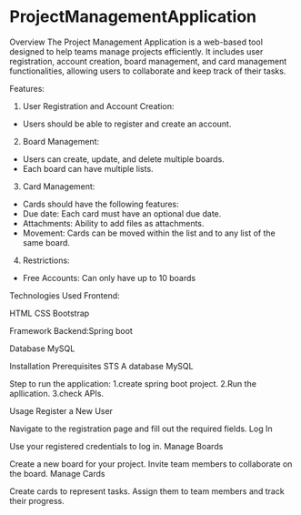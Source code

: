 # ProjectManagementApplication
Overview
The Project Management Application is a web-based tool designed to help teams manage projects efficiently. It includes user registration, account creation, board management, and card management functionalities, allowing users to collaborate and keep track of their tasks.

 Features:
1. User Registration and Account Creation:
 - Users should be able to register and create an account.

2. Board Management:
 - Users can create, update, and delete multiple boards.
 - Each board can have multiple lists.

 3. Card Management:
 - Cards should have the following features:
 - Due date: Each card must have an optional due date.
 - Attachments: Ability to add files as attachments.
 - Movement: Cards can be moved within the list and to any list of the same board.

  4. Restrictions:
 - Free Accounts: Can only have up to 10 boards


Technologies Used
Frontend:

HTML
CSS
Bootstrap

Framework
Backend:Spring boot

Database 
MySQL


Installation
Prerequisites
STS
A database MySQL

Step to run the application:
1.create spring boot project.
2.Run the apllication.
3.check APIs.


Usage
Register a New User

Navigate to the registration page and fill out the required fields.
Log In

Use your registered credentials to log in.
Manage Boards

Create a new board for your project.
Invite team members to collaborate on the board.
Manage Cards

Create cards to represent tasks.
Assign them to team members and track their progress.

